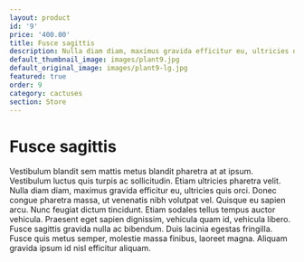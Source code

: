 ```yaml
---
layout: product
id: '9'
price: '400.00'
title: Fusce sagittis
description: Nulla diam diam, maximus gravida efficitur eu, ultricies quis orci.
default_thumbnail_image: images/plant9.jpg
default_original_image: images/plant9-lg.jpg
featured: true
order: 9
category: cactuses
section: Store
---
```


# Fusce sagittis

Vestibulum blandit sem mattis metus blandit pharetra at at ipsum. Vestibulum luctus quis turpis ac sollicitudin. Etiam ultricies pharetra velit. Nulla diam diam, maximus gravida efficitur eu, ultricies quis orci. Donec congue pharetra massa, ut venenatis nibh volutpat vel. Quisque eu sapien arcu. Nunc feugiat dictum tincidunt. Etiam sodales tellus tempus auctor vehicula. Praesent eget sapien dignissim, vehicula quam id, vehicula libero. Fusce sagittis gravida nulla ac bibendum. Duis lacinia egestas fringilla. Fusce quis metus semper, molestie massa finibus, laoreet magna. Aliquam gravida ipsum id nisl efficitur aliquam.